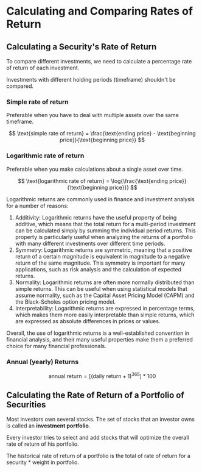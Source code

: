 # Calculating and Comparing Rates of Return

## Calculating a Security's Rate of Return

To compare different investments, we need to calculate a percentage rate of return of each investment.

Investments with different holding periods (timeframe) shouldn't be compared.

### Simple rate of return

Preferable when you have to deal with multiple assets over the same timeframe.

$$
\text{simple rate of return} = \frac{\text{ending price} - \text{beginning price}}{\text{beginning price}}
$$


### Logarithmic rate of return

Preferable when you make calculations about a single asset over time.

$$
\text{logarithmic rate of return} = \log{\frac{\text{ending price}}{\text{beginning price}}}
$$

Logarithmic returns are commonly used in finance and investment analysis for a number of reasons:

1. Additivity: Logarithmic returns have the useful property of being additive, which means that the total return for a multi-period investment can be calculated simply by summing the individual period returns. This property is particularly useful when analyzing the returns of a portfolio with many different investments over different time periods.
1. Symmetry: Logarithmic returns are symmetric, meaning that a positive return of a certain magnitude is equivalent in magnitude to a negative return of the same magnitude. This symmetry is important for many applications, such as risk analysis and the calculation of expected returns.
1. Normality: Logarithmic returns are often more normally distributed than simple returns. This can be useful when using statistical models that assume normality, such as the Capital Asset Pricing Model (CAPM) and the Black-Scholes option pricing model.
1. Interpretability: Logarithmic returns are expressed in percentage terms, which makes them more easily interpretable than simple returns, which are expressed as absolute differences in prices or values.

Overall, the use of logarithmic returns is a well-established convention in financial analysis, and their many useful properties make them a preferred choice for many financial professionals.


### Annual (yearly) Returns

$$
\text{annual return} = [(\text{daily return} + 1)^{365}]*100
$$


## Calculating the Rate of Return of a Portfolio of Securities

Most investors own several stocks. The set of stocks that an investor owns is called an **investment portfolio**.

Every investor tries to select and add stocks that will optimize the overall rate of return of his portfolio.

The historical rate of return of a portfolio is the total of rate of return for a security * weight in portfolio.

